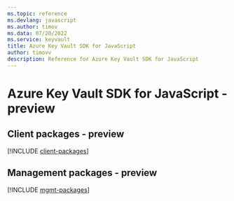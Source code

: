 ```yaml
---
ms.topic: reference
ms.devlang: javascript
ms.author: timov
ms.data: 07/20/2022
ms.service: keyvault
title: Azure Key Vault SDK for JavaScript
author: timovv
description: Reference for Azure Key Vault SDK for JavaScript
---
```

# Azure Key Vault SDK for JavaScript - preview

## Client packages - preview
[!INCLUDE [client-packages](key-vault-client-index.md)]
## Management packages - preview
[!INCLUDE [mgmt-packages](key-vault-mgmt-index.md)]

